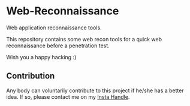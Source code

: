 # Web-Reconnaissance
Web application reconnaissance tools.

This repository contains some web recon tools for a quick web reconnaissance before a penetration test.

Wish you a happy hacking :)

## Contribution

Any body can voluntarily contribute to this project if he/she has a better idea. 
If so, please contact me on my [Insta Handle](https://www.instagram.com/sayanray385/).
